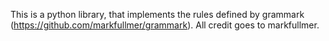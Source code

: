 This is a python library, that implements the rules defined by grammark (https://github.com/markfullmer/grammark).
All credit goes to markfullmer.
